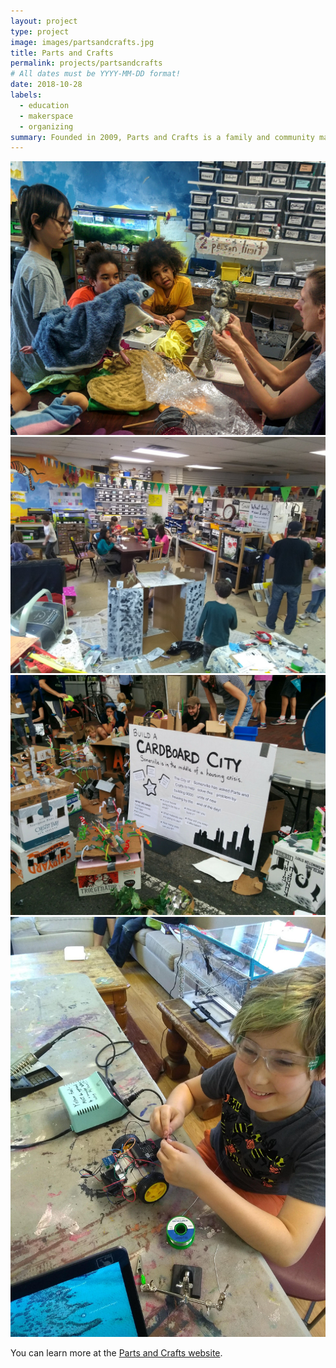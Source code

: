 ```yaml
---
layout: project
type: project
image: images/partsandcrafts.jpg
title: Parts and Crafts
permalink: projects/partsandcrafts
# All dates must be YYYY-MM-DD format!
date: 2018-10-28
labels:
  - education
  - makerspace
  - organizing
summary: Founded in 2009, Parts and Crafts is a family and community makerspace and alternative education center in Somerville, MA.
---
```


<div class="ui small rounded images">
  <img class="ui image" src="../images/partsandcrafts-1.jpg">
  <img class="ui image" src="../images/partsandcrafts-2.jpg">
  <img class="ui image" src="../images/partsandcrafts-3.jpg">
  <img class="ui image" src="../images/partsandcrafts-4.jpg">
</div>




You can learn more at the [Parts and Crafts website](https://www.partsandcrafts.org).




